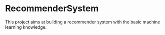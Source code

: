 # RecommenderSystem
This project aims at building a recommender system with the basic machine learning knowledge.
